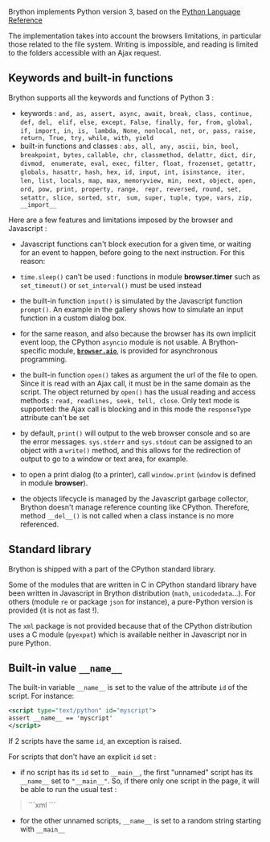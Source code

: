 Brython implements Python version 3, based on the
[Python Language Reference](https://docs.python.org/3/reference/index.html)


The implementation takes into account the browsers limitations, in particular
those related to the file system. Writing is impossible, and reading is
limited to the folders accessible with an Ajax request.

Keywords and built-in functions
-------------------------------

Brython supports all the keywords and functions of Python 3 :

- keywords : `and, as, assert, async, await, break, class, continue, def, del, `
  `elif, else, except, False, finally, for, from, global, if, import, in, is, `
  `lambda, None, nonlocal, not, or, pass, raise, return, True, try, while, with, yield`
- built-in functions and classes : `abs, all, any, ascii, bin, bool, breakpoint, bytes,`
  `callable, chr, classmethod, delattr, dict, dir, divmod, `
  `enumerate, eval, exec, filter, float, frozenset, getattr, `
  `globals, hasattr, hash, hex, id, input, int, isinstance, `
  `iter, len, list, locals, map, max, memoryview, min, `
  `next, object, open, ord, pow, print, property, range, `
  `repr, reversed, round, set, setattr, slice, sorted, str, `
  `sum, super, tuple, type, vars, zip, __import__`

Here are a few features and limitations imposed by the browser and Javascript :

- Javascript functions can't block execution for a given time, or waiting for
  an event to happen, before going to the next instruction. For this reason:

 - `time.sleep()` can't be used : functions in module **browser.timer** such
   as `set_timeout()` or `set_interval()` must be used instead

 - the built-in function `input()` is simulated by the Javascript function
 `prompt()`. An example in the gallery shows how to simulate
  an input function in a custom dialog box.

- for the same reason, and also because the browser has its own implicit
  event loop, the CPython `asyncio` module is not usable. A Brython-specific
  module, [**`browser.aio`**](aio.html), is provided for asynchronous
  programming.

- the built-in function `open()` takes as argument the url of the file to
  open. Since it is read with an Ajax call, it must be in the same domain as
  the script. The object returned by `open()` has the usual reading and access
  methods : `read, readlines, seek, tell, close`. Only text mode is supported:
  the Ajax call is blocking and in this mode the `responseType` attribute
  can't be set

- by default, `print()` will output to the web browser console and so are the
  error messages. `sys.stderr` and `sys.stdout` can be assigned to an object
  with a `write()` method, and this allows for the redirection of output to go
  to a window or text area, for example.

- to open a print dialog (to a printer), call `window.print` (`window` is
  defined in module **browser**).

- the objects lifecycle is managed by the Javascript garbage collector,
  Brython doesn't manage reference counting like CPython. Therefore, method
  `__del__()` is not called when a class instance is no more referenced.

Standard library
----------------
Brython is shipped with a part of the CPython standard library.

Some of the modules that are written in C in CPython standard library have
been written in Javascript in Brython distribution (`math`, `unicodedata`...).
For others (module `re` or package `json` for instance), a pure-Python version
is provided (it is not as fast !).

The `xml` package is not provided because that of the CPython distribution
uses a C module (`pyexpat`) which is available neither in Javascript nor in
pure Python.

Built-in value `__name__`
-------------------------

The built-in variable `__name__` is set to the value of the attribute `id`
of the script. For instance:

```xml
<script type="text/python" id="myscript">
assert __name__ == 'myscript'
</script>
```

If 2 scripts have the same `id`, an exception is raised.

For scripts that don't have an explicit `id` set :

- if no script has its `id` set to `__main__`, the first "unnamed" script has
  its `__name__` set to `"__main__"`. So, if there only one script in the page,
  it will be able to run the usual test :

<blockquote>
```xml
<script type="text/python">
if __name__=='__main__':
    print('hello !')
</script>
```
</blockquote>

- for the other unnamed scripts, `__name__` is set to a random string starting
  with `__main__`
